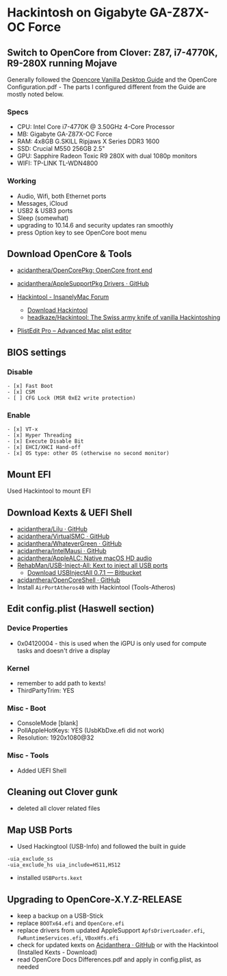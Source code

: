# Hackintosh on Gigabyte GA-Z87X-OC Force
## Switch to OpenCore from Clover: Z87, i7-4770K, R9-280X running Mojave
Generally followed the [Opencore Vanilla Desktop Guide](https://khronokernel-2.gitbook.io/opencore-vanilla-desktop-guide/) and the OpenCore Configuration.pdf - The parts I configured different from the Guide are mostly noted below.

### Specs
* CPU: Intel Core i7-4770K @ 3.50GHz 4-Core Processor
* MB: Gigabyte GA-Z87X-OC Force
* RAM: 4x8GB G.SKILL Ripjaws X Series DDR3 1600
* SSD: Crucial M550 256GB 2.5"
* GPU: Sapphire Radeon Toxic R9 280X with dual 1080p monitors
* WIFI: TP-LINK TL-WDN4800

### Working
- Audio, Wifi, both Ethernet ports
- Messages, iCloud
- USB2 & USB3 ports
- Sleep (somewhat)
- upgrading to 10.14.6 and security updates ran smoothly
- press Option key to see OpenCore boot menu

## Download OpenCore & Tools
* [acidanthera/OpenCorePkg: OpenCore front end](https://github.com/acidanthera/OpenCorePkg)
* [acidanthera/AppleSupportPkg Drivers · GitHub](https://github.com/acidanthera/AppleSupportPkg/releases)

* [Hackintool - InsanelyMac Forum](https://www.insanelymac.com/forum/topic/335018-hackintool-v283/)
	* [Download Hackintool](http://headsoft.com.au/download/mac/Hackintool.zip)
	* [headkaze/Hackintool: The Swiss army knife of vanilla Hackintoshing](https://github.com/headkaze/Hackintool)
* [PlistEdit Pro – Advanced Mac plist editor](https://www.fatcatsoftware.com/plisteditpro/)

## BIOS settings
### Disable
	- [x] Fast Boot
	- [x] CSM
	- [ ] CFG Lock (MSR 0xE2 write protection)
### Enable
	- [x] VT-x
	- [x] Hyper Threading
	- [x] Execute Disable Bit
	- [x] EHCI/XHCI Hand-off
	- [x] OS type: other OS (otherwise no second monitor)

## Mount EFI
Used Hackintool to mount EFI

## Download Kexts & UEFI Shell
* [acidanthera/Lilu · GitHub](https://github.com/acidanthera/Lilu/releases)
* [acidanthera/VirtualSMC · GitHub](https://github.com/acidanthera/VirtualSMC/releases)
* [acidanthera/WhateverGreen · GitHub](https://github.com/acidanthera/WhateverGreen/releases)
* [acidanthera/IntelMausi · GitHub](https://github.com/acidanthera/IntelMausi/releases)
* [acidanthera/AppleALC: Native macOS HD audio](https://github.com/acidanthera/AppleALC)
* [RehabMan/USB-Inject-All: Kext to inject all USB ports](https://github.com/RehabMan/OS-X-USB-Inject-All)
	* [Download USBInjectAll 0.7.1 — Bitbucket](https://bitbucket.org/RehabMan/os-x-usb-inject-all/downloads/)
* [acidanthera/OpenCoreShell · GitHub](https://github.com/acidanthera/OpenCoreShell/releases)
* Install `AirPortAtheros40` with Hackintool (Tools-Atheros)

## Edit config.plist (Haswell section)
### Device Properties
* 0x04120004 - this is used when the iGPU is only used for compute tasks and doesn't drive a display
### Kernel
* remember to add path to kexts!
* ThirdPartyTrim: YES
### Misc - Boot
* ConsoleMode [blank]
* PollAppleHotKeys: YES (UsbKbDxe.efi did not work)
* Resolution: 1920x1080@32
### Misc - Tools
* Added UEFI Shell

## Cleaning out  Clover gunk
* deleted all clover related files

## Map USB Ports
* Used Hackingtool (USB-Info) and followed the built in guide
```
-uia_exclude_ss
-uia_exclude_hs uia_include=HS11,HS12
```
* installed `USBPorts.kext`

## Upgrading to OpenCore-X.Y.Z-RELEASE
* keep a backup on a USB-Stick
* replace `BOOTx64.efi` and `OpenCore.efi`
* replace drivers from updated AppleSupport `ApfsDriverLoader.efi`, `FwRuntimeServices.efi`, `VBoxHfs.efi`
* check for updated kexts on [Acidanthera · GitHub](https://github.com/acidanthera) or with the Hackintool (Installed Kexts - Download)
* read OpenCore Docs Differences.pdf and apply in config.plist, as needed
